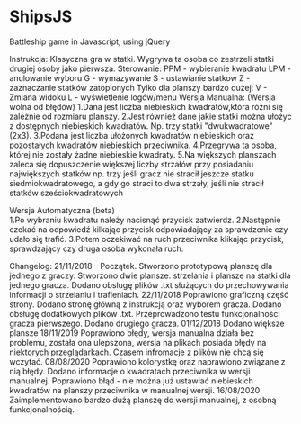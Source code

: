 # ShipsJS
Battleship game in Javascript, using jQuery

Instrukcja:
Klasyczna gra w statki. Wygrywa ta osoba co zestrzeli statki drugiej osoby jako pierwsza.
Sterowanie:
PPM - wybieranie kwadratu
LPM - anulowanie wyboru
G - wymazywanie
S - ustawianie statkow
Z - zaznaczanie statków zatopionych
Tylko dla planszy bardzo dużej:
V - Zmiana widoku
L - wyświetlenie logów/menu
Wersja Manualna: (Wersja wolna od błędów)
1.Dana jest liczba niebieskich kwadratów,która rózni się zależnie od rozmiaru planszy.
2.Jest również dane jakie statki można ułożyc z dostępnych niebieskich kwadratów. Np. trzy statki "dwukwadratowe" (2x3).
3.Podana jest liczba ułożonych kwadratów niebieskich oraz pozostałych kwadratów niebieskich przeciwnika.
4.Przegrywa ta osoba, której nie zostały żadne niebieskie kwadraty.
5.Na większych planszach zaleca się dopuszczenie większej liczby strzałów przy posiadaniu największych statków
np. trzy jeśli gracz nie stracił jeszcze statku siedmiokwadratowego, a gdy go straci to dwa strzały, jeśli nie stracił statków sześciokwadratowych

Wersja Automatyczna (beta) <br>
1.Po wybraniu kwadratu należy nacisnąć przycisk zatwierdz.
2.Następnie czekać na odpowiedź kilkając przycisk odpowiadający za sprawdzenie czy udało się trafić.
3.Potem oczekiwać na ruch przeciwnika klikając przycisk,<br> sprawdzający czy druga osoba wykonała ruch.

Changelog:
21/11/2018 - Początek. 
Stworzono prototypową planszę dla jednego z graczy.
Stworzono dwie plansze: strzelania i plansze na statki dla jednego gracza.
Dodano obslugę plików .txt służących do przechowywania informacji o strzelaniu i trafieniach.
22/11/2018
Poprawiono graficzną część strony.
Dodano stronę główną z instrukcją oraz wyborem gracza.
Dodano obsługę dodatkowych plików .txt.
Przeprowadzono testu funkcjonalności gracza pierwszego.
Dodano drugiego gracza.
01/12/2018
Dodano większe plansze
18/11/2019
Poprawiono błędy, wersja manualna działa bez problemu, została ona ulepszona, wersja na plikach posiada błędy na niektorych przeglądarkach. Czasem infromacje z plików nie chcą się wczytać.
08/08/2020
Poprawiono kolorystkę oraz naprawiono związane z nią błędy.
Dodano informacje o kwadratach przeciwnika w wersji manualnej.
Poprawiono błąd - nie można już ustawiać niebieskich kwadratów na planszy przeciwnika w manualnej wersji.
16/08/2020
Zaimplementowano bardzo dużą planszę do wersji manualnej, z osobną funkcjonalnością.
